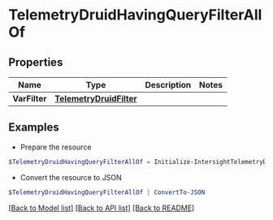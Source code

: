 # TelemetryDruidHavingQueryFilterAllOf
## Properties

Name | Type | Description | Notes
------------ | ------------- | ------------- | -------------
**VarFilter** | [**TelemetryDruidFilter**](TelemetryDruidFilter.md) |  | 

## Examples

- Prepare the resource
```powershell
$TelemetryDruidHavingQueryFilterAllOf = Initialize-IntersightTelemetryDruidHavingQueryFilterAllOf  -VarFilter null
```

- Convert the resource to JSON
```powershell
$TelemetryDruidHavingQueryFilterAllOf | ConvertTo-JSON
```

[[Back to Model list]](../README.md#documentation-for-models) [[Back to API list]](../README.md#documentation-for-api-endpoints) [[Back to README]](../README.md)

